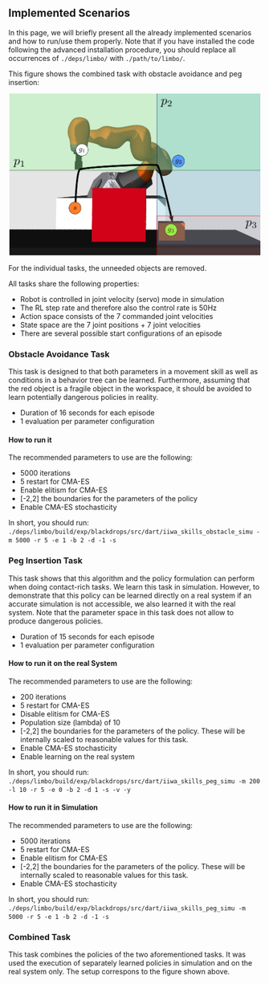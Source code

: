 ## Implemented Scenarios

In this page, we will briefly present all the already implemented scenarios and how to run/use them properly. Note that if you have installed the code following the advanced installation procedure, you should replace all occurrences of `./deps/limbo/` with `./path/to/limbo/`.

This figure shows the combined task with obstacle avoidance and peg insertion:
<center>
<img src="../res/fig/experiment.svg.png" width="500">
</center>

For the individual tasks, the unneeded objects are removed.

All tasks share the following properties:
- Robot is controlled in joint velocity (servo) mode in simulation
- The RL step rate and therefore also the control rate is 50Hz
- Action space consists of the 7 commanded joint velocities
- State space are the 7 joint positions + 7 joint velocities
- There are several possible start configurations of an episode 

### Obstacle Avoidance Task

This task is designed to that both parameters in a movement skill as well as conditions in a behavior tree can be learned. Furthermore, assuming that the red object is a fragile object in the workspace, it should be avoided to learn potentially dangerous policies in reality.

- Duration of 16 seconds for each episode
- 1 evaluation per parameter configuration

#### How to run it

The recommended parameters to use are the following:

- 5000 iterations
- 5 restart for CMA-ES
- Enable elitism for CMA-ES
- [-2,2] the boundaries for the parameters of the policy
- Enable CMA-ES stochasticity

In short, you should run: `./deps/limbo/build/exp/blackdrops/src/dart/iiwa_skills_obstacle_simu -m 5000 -r 5 -e 1 -b 2 -d -1 -s`


### Peg Insertion Task

This task shows that this algorithm and the policy formulation can perform when doing contact-rich tasks. We learn this task in simulation. However, to demonstrate that this policy can be learned directly on a real system if an accurate simulation is not accessible, we also learned it with the real system. Note that the parameter space in this task does not allow to produce dangerous policies.

- Duration of 15 seconds for each episode
- 1 evaluation per parameter configuration

#### How to run it on the real System

The recommended parameters to use are the following:

- 200 iterations
- 5 restart for CMA-ES
- Disable elitism for CMA-ES
- Population size (lambda) of 10
- [-2,2] the boundaries for the parameters of the policy. These will be internally scaled to reasonable values for this task.
- Enable CMA-ES stochasticity
- Enable learning on the real system

In short, you should run: `./deps/limbo/build/exp/blackdrops/src/dart/iiwa_skills_peg_simu -m 200 -l 10 -r 5 -e 0 -b 2 -d 1 -s -v -y`

#### How to run it in Simulation

The recommended parameters to use are the following:

- 5000 iterations
- 5 restart for CMA-ES
- Enable elitism for CMA-ES
- [-2,2] the boundaries for the parameters of the policy. These will be internally scaled to reasonable values for this task.
- Enable CMA-ES stochasticity

In short, you should run: `./deps/limbo/build/exp/blackdrops/src/dart/iiwa_skills_peg_simu -m 5000 -r 5 -e 1 -b 2 -d -1 -s`

### Combined Task

This task combines the policies of the two aforementioned tasks. It was used the execution of separately learned policies in simulation and on the real system only. The setup correspons to the figure shown above.